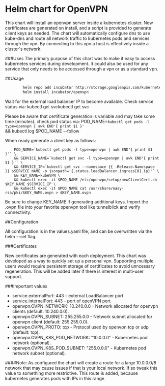 # Helm chart for OpenVPN
This chart will install an openvpn server inside a kubernetes cluster.  New certificates are generated on install, and a script is provided to generate client keys as needed.  The chart will automatically configure dns to use kube-dns and route all network traffic to kubernetes pods and services through the vpn.  By connecting to this vpn a host is effectively inside a cluster's network.

###Uses
The primary purpose of this chart was to make it easy to access kubernetes services during development.  It could also be used for any service that only needs to be accessed through a vpn or as a standard vpn.

##Usage

```bash
		helm repo add incubator http://storage.googleapis.com/kubernetes-charts-incubator
		helm install incubator/openvpn
```

Wait for the external load balancer IP to become available.  Check service status via: kubectl get svckubectl get svc
 
Please be aware that certificate generation is variable and may take some time (minutes).
check pod status via:
POD_NAME=`kubectl get pods -l type=openvpn | awk END'{ print $1 }'` \
&& kubectl log $POD_NAME --follow

When ready generate a client key as follows:

		POD_NAME=`kubectl get pods -l type=openvpn | awk END'{ print $1 }'` \
		&& SERVICE_NAME=`kubectl get svc -l type=openvpn | awk END'{ print $1 }'` \
		&& SERVICE_IP=`kubectl get svc --namespace {{ .Release.Namespace }} $SERVICE_NAME -o jsonpath='{.status.loadBalancer.ingress[0].ip}'` \
		&& KEY_NAME=kubeVPN \
		&& kubectl exec -it $POD_NAME /etc/openvpn/setup/newClientCert.sh $KEY_NAME $SERVICE_IP \
		&& kubectl exec -it $POD_NAME cat /usr/share/easy-rsa/pki/$KEY_NAME.ovpn > $KEY_NAME.ovpn

Be sure to change KEY_NAME if generating additional keys.  Import the .ovpn file into your favorite openvpn tool like tunnelblick and verify connectivity.

##Configuration

All configuration is in the values.yaml file, and can be overwritten via the helm --set flag.

###Certificates

New certificates are generated with each deployment.  This chart was developed as a way to quickly set up a personal vpn.  Supporting multiple users would require persistent storage of certificates to avoid unncessary regeneration.  This will be added later if there is interest in multi-user support.

###Important values
* service.externalPort: 443 - external LoadBalancer port
* service.internalPort: 443 - port of openVPN port
* openvpn.OVPN_NETWORK: 10.240.0.0 - Network allocated for openvpn clients (default: 10.240.0.0).
* openvpn.OVPN_SUBNET:  255.255.0.0 - Network subnet allocated for openvpn client (default: 255.255.0.0).
* openvpn.OVPN_PROTO: tcp - Protocol used by openvpn tcp or udp (default: tcp).
* openvpn.OVPN_K8S_POD_NETWORK: "10.0.0.0" - Kubernetes pod network (optional).
* openvpn.OVPN_K8S_POD_SUBNET: "255.0.0.0" - Kubernetes pod network subnet (optional).

####Note: As configured the chart will create a route for a large 10.0.0.0/8 network that may cause issues if that is your local network.  If so tweak this value to something more restrictive.  This route is added, because kubernetes generates pods with IPs in this range.

